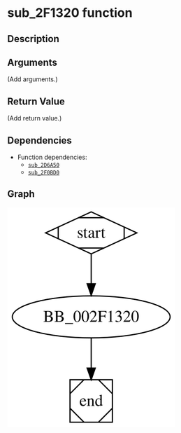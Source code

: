 # sub_2F1320 function

## Description


## Arguments

(Add arguments.)

## Return Value

(Add return value.)

## Dependencies

* Function dependencies:
  * [`sub_2D6A50`](sub_2D6A50.md)
  * [`sub_2F0BD0`](sub_2F0BD0.md)

## Graph

![sub_2F1320 Graph](../svg/sub_2F1320.svg "sub_2F1320 Graph")

